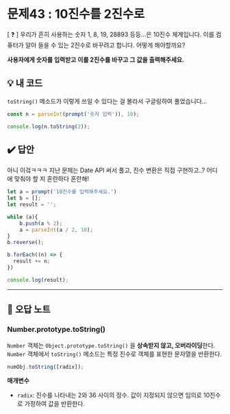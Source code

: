 # 문제43 : 10진수를 2진수로

[ ❓ ] 우리가 흔히 사용하는 숫자 1, 8, 19, 28893 등등...은 10진수 체계입니다.
이를 컴퓨터가 알아 들을 수 있는 2진수로 바꾸려고 합니다. 어떻게 해야할까요?

**사용자에게 숫자를 입력받고 이를 2진수를 바꾸고 그 값을 출력해주세요.**


## 💡 내 코드
`toString()` 메소드가 이렇게 쓰일 수 있다는 걸 몰라서 구글링하여 풀었습니다...

```js
const n = parseInt(prompt('숫자 입력')), 10);

console.log(n.toString(2));
```


## ✔️ 답안
아니 이겈ㅋㅋㅋ 지난 문제는 Date API 써서 풀고, 진수 변환은 직접 구현하고..? 어디에 맞춰야 할 지 혼란하다 혼란해! 

```js
let a = prompt('10진수를 입력해주세요.')
let b = [];
let result = '';

while (a){
	b.push(a % 2);
	a = parseInt(a / 2, 10);
}
b.reverse();

b.forEach((n) => {
  result += n;
})

console.log(result);
```


---
## 📓 오답 노트

### Number.prototype.toString()

`Number` 객체는 `Object.prototype.toString()` 을 **상속받지 않고, 오버라이딩**한다. `Number` 객체에서 `toString()` 메소드는 특정 진수로 객체를 표현한 문자열을 반환한다. 

```js
numObj.toString([radix]);
```

**매개변수**
- `radix`: 진수를 나타내는 2와 36 사이의 정수. 값이 지정되지 않으면 임의로 10진수로 가정하여 값을 반환한다. 
